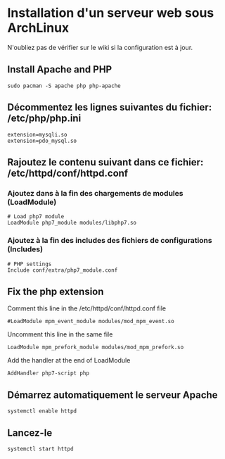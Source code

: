 # Installation d'un serveur web sous ArchLinux
N'oubliez pas de vérifier sur le wiki si la configuration est à jour.

## Install Apache and PHP

	sudo pacman -S apache php php-apache

## Décommentez les lignes suivantes du fichier: /etc/php/php.ini

	extension=mysqli.so
	extension=pdo_mysql.so

## Rajoutez le contenu suivant dans ce fichier: /etc/httpd/conf/httpd.conf

### Ajoutez dans à la fin des chargements de modules (LoadModule)

	# Load php7 module
	LoadModule php7_module modules/libphp7.so

### Ajoutez à la fin des includes des fichiers de configurations (Includes)

    # PHP settings
	Include conf/extra/php7_module.conf

## Fix the php extension
Comment this line in the /etc/httpd/conf/httpd.conf file

    #LoadModule mpm_event_module modules/mod_mpm_event.so

Uncomment this line in the same file

    LoadModule mpm_prefork_module modules/mod_mpm_prefork.so

Add the handler at the end of LoadModule

    AddHandler php7-script php

## Démarrez automatiquement le serveur Apache

	systemctl enable httpd

## Lancez-le

	systemctl start httpd
